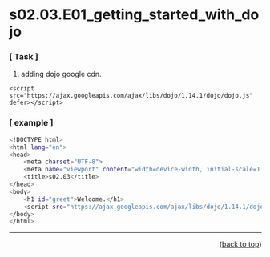 <a name="topage"></a>

# s02.03.E01_getting_started_with_dojo

### [ Task ]
  1. adding dojo google cdn.

```
<script src="https://ajax.googleapis.com/ajax/libs/dojo/1.14.1/dojo/dojo.js" defer></script>
```
 
### [ example ]

```sh
<!DOCTYPE html>
<html lang="en">
<head>
    <meta charset="UTF-8">
    <meta name="viewport" content="width=device-width, initial-scale=1.0">
    <title>s02.03</title>
</head>
<body>
    <h1 id="greet">Welcome.</h1>
    <script src="https://ajax.googleapis.com/ajax/libs/dojo/1.14.1/dojo/dojo.js" defer></script>
</body>
</html>
```


-----

<p align="right">(<a href="#topage">back to top</a>)</p>
<br/>
<br/>



